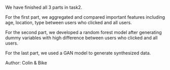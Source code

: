 We have finished all 3 parts in task2.

For the first part, we aggregated and compared important features including age, location, type between users who clicked and all users.

For the second part, we developed a random forest model after generating dummy variables with high difference between users who clicked and all users.

For the last part, we used a GAN model to generate synthesized data.

Author: Colin & Bike
